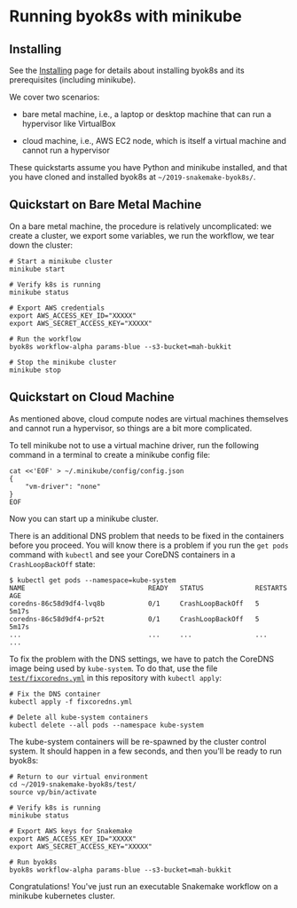 # Running byok8s with minikube

## Installing

See the [Installing](installing.md) page for details
about installing byok8s and its prerequisites
(including minikube).

We cover two scenarios:

- bare metal machine, i.e., a laptop or desktop machine
  that can run a hypervisor like VirtualBox

- cloud machine, i.e., AWS EC2 node, which is itself a
  virtual machine and cannot run a hypervisor

These quickstarts assume you have Python and minikube
installed, and that you have cloned and installed byok8s
at `~/2019-snakemake-byok8s/`.

## Quickstart on Bare Metal Machine

On a bare metal machine, the procedure is 
relatively uncomplicated: we create a cluster,
we export some variables, we run the workflow,
we tear down the cluster:

```plain
# Start a minikube cluster
minikube start

# Verify k8s is running
minikube status

# Export AWS credentials
export AWS_ACCESS_KEY_ID="XXXXX"
export AWS_SECRET_ACCESS_KEY="XXXXX"

# Run the workflow
byok8s workflow-alpha params-blue --s3-bucket=mah-bukkit 

# Stop the minikube cluster
minikube stop
```

## Quickstart on Cloud Machine

As mentioned above, cloud compute nodes are virtual machines
themselves and cannot run a hypervisor, so things are a bit
more complicated.

To tell minikube not to use a virtual machine driver,
run the following command in a terminal to create
a minikube config file:

```
cat <<'EOF' > ~/.minikube/config/config.json
{
    "vm-driver": "none"
}
EOF
```

Now you can start up a minikube cluster. 

There is an additional DNS problem that needs to be fixed
in the containers before you proceed. You will know there
is a problem if you run the `get pods` command with
`kubectl` and see your CoreDNS containers in a 
`CrashLoopBackOff` state:

```text
$ kubectl get pods --namespace=kube-system
NAME                               READY   STATUS             RESTARTS   AGE
coredns-86c58d9df4-lvq8b           0/1     CrashLoopBackOff   5          5m17s
coredns-86c58d9df4-pr52t           0/1     CrashLoopBackOff   5          5m17s
...                                ...     ...                ...        ...
```

To fix the problem with the DNS settings, we have to patch
the CoreDNS image being used by `kube-system`.
To do that, use the file
[`test/fixcoredns.yml`](https://github.com/charlesreid1/2019-snakemake-byok8s/blob/master/test/fixcoredns.yml)
in this repository with `kubectl apply`:

```plain
# Fix the DNS container
kubectl apply -f fixcoredns.yml

# Delete all kube-system containers
kubectl delete --all pods --namespace kube-system
```

The kube-system containers will be re-spawned by the cluster control system.
It should happen in a few seconds, and then you'll be ready to run byok8s:

```
# Return to our virtual environment
cd ~/2019-snakemake-byok8s/test/
source vp/bin/activate

# Verify k8s is running
minikube status

# Export AWS keys for Snakemake
export AWS_ACCESS_KEY_ID="XXXXX"
export AWS_SECRET_ACCESS_KEY="XXXXX"

# Run byok8s
byok8s workflow-alpha params-blue --s3-bucket=mah-bukkit 
```

Congratulations! You've just run an executable Snakemake workflow
on a minikube kubernetes cluster.

